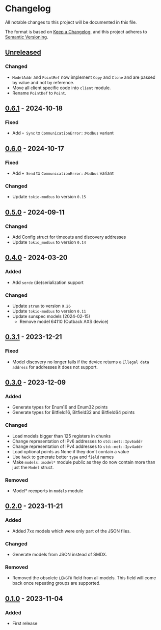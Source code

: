 # Changelog

All notable changes to this project will be documented in this file.

The format is based on [Keep a Changelog](https://keepachangelog.com/en/1.1.0/),
and this project adheres to [Semantic Versioning](https://semver.org/spec/v2.0.0.html).

## [Unreleased]

### Changed

- `ModelAddr` and `PointRef` now implement `Copy` and `Clone` and are passed by
  value and not by reference.
- Move all client specific code into `client` module.
- Rename `PointDef` to `Point`.

## [0.6.1] - 2024-10-18

### Fixed 

- Add `+ Sync` to `CommunicationError::Modbus` variant

## [0.6.0] - 2024-10-17

### Fixed 

- Add `+ Send` to `CommunicationError::Modbus` variant

### Changed

- Update `tokio-modbus` to version `0.15`

## [0.5.0] - 2024-09-11

### Changed

- Add Config struct for timeouts and discovery addresses
- Update `tokio_modbus` to version `0.14`

## [0.4.0] - 2024-03-20

### Added

- Add `serde` (de)serialization support

### Changed

- Update `strum` to version `0.26`
- Update `tokio-modbus` to version `0.11`
- Update sunspec models (2024-02-15)
  - Remove model 64110 (Outback AXS device)

## [0.3.1] - 2023-12-21

### Fixed

- Model discovery no longer fails if the device returns a
  `Illegal data address` for addresses it does not support.

## [0.3.0] - 2023-12-09

### Added

- Generate types for Enum16 and Enum32 points
- Generate types for Bitfield16, Bitfield32 and Bitfield64 points

### Changed

- Load models bigger than 125 registers in chunks
- Change representation of IPv6 addresses to `std::net::Ipv6addr`
- Change representation of IPv4 addresses to `std::net::Ipv4addr`
- Load optional points as None if they don't contain a value
- Use `heck` to generate better `type` and `field` names
- Make `models::model*` module public as they do now contain
  more than just the `Model` struct.

### Removed

- Model\* reexports in `models` module

## [0.2.0] - 2023-11-21

### Added

- Added 7xx models which were only part of the JSON files.

### Changed

- Generate models from JSON instead of SMDX.

### Removed

- Removed the obsolete `LENGTH` field from all models. This
  field will come back once repeating groups are supported.

## [0.1.0] - 2023-11-04

### Added

- First release

[unreleased]: https://github.com/bikeshedder/sunspec/compare/v0.6.1...HEAD
[0.6.1]: https://github.com/bikeshedder/sunspec/compare/v0.6.0...v0.6.1
[0.6.0]: https://github.com/bikeshedder/sunspec/compare/v0.5.0...v0.6.0
[0.5.0]: https://github.com/bikeshedder/sunspec/compare/v0.4.0...v0.5.0
[0.4.0]: https://github.com/bikeshedder/sunspec/compare/v0.3.1...v0.4.0
[0.3.1]: https://github.com/bikeshedder/sunspec/compare/v0.3.0...v0.3.1
[0.3.0]: https://github.com/bikeshedder/sunspec/compare/v0.2.0...v0.3.0
[0.2.0]: https://github.com/bikeshedder/sunspec/compare/v0.1.0...v0.2.0
[0.1.0]: https://github.com/bikeshedder/sunspec/releases/tag/v0.1.0
